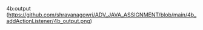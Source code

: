 4b:output
(https://github.com/shravanagowri/ADV_JAVA_ASSIGNMENT/blob/main/4b_addActionListener/4b_output.png)
